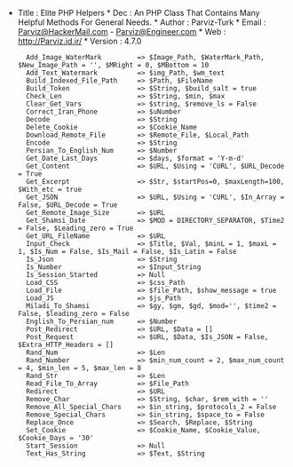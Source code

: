 * Title		: Elite PHP Helpers
		* Dec		: An PHP Class That Contains Many Helpful Methods For General Needs.
		* Author	: Parviz-Turk
		* Email 	: Parviz@HackerMail.com - Parviz@Engineer.com
		* Web		: http://Parviz.id.ir/
		* Version	: 4.7.0
		
		
		Add_Image_WaterMark			=> $Image_Path, $WaterMark_Path, $New_Image_Path = '', $MRight = 0, $MBottom = 10
		Add_Text_Watermark			=> $img_Path, $wm_text
		Build_Indexed_File_Path		=> $Path, $FileName
		Build_Token 				=> $String, $build_salt = true
		Check_Len					=> $String, $min, $max
		Clear_Get_Vars 				=> $string, $remove_ls = False
		Correct_Iran_Phone			=> $uNumber
		Decode 						=> $String
		Delete_Cookie				=> $Cookie_Name
		Download_Remote_File 		=> $Remote_File, $Local_Path
		Encode 						=> $String
		Persian_To_English_Num		=> $Number
		Get_Date_Last_Days			=> $days, $format = 'Y-m-d'
		Get_Content 				=> $URL, $Using = 'CURL', $URL_Decode = True
		Get_Excerpt 				=> $Str, $startPos=0, $maxLength=100, $With_etc = true
		Get_JSON 					=> $URL, $Using = 'CURL', $In_Array = False, $URL_Decode = True
		Get_Remote_Image_Size		=> $URL
		Get_Shamsi_Date 			=> $MOD = DIRECTORY_SEPARATOR, $Time2 = False, $Leading_zero = True
		Get_URL_FileName 			=> $URL
		Input_Check					=> $Title, $Val, $minL = 1, $maxL = 1, $Is_Num = False, $Is_Mail = False, $Is_Latin = False
		Is_Json						=> $String
		Is_Number 					=> $Input_String
		Is_Session_Started			=> Null
		Load_CSS 					=> $css_Path
		Load_File 					=> $file_Path, $show_message = true
		Load_JS 					=> $js_Path
		Miladi_To_Shamsi 			=> $gy, $gm, $gd, $mod='', $time2 = False, $leading_zero = False
		English_To_Persian_num		=> $Number
		Post_Redirect				=> $URL, $Data = []
		Post_Request				=> $URL, $Data, $Is_JSON = False, $Extra_HTTP_Headers = []
		Rand_Num					=> $Len
		Rand_Number					=> $min_num_count = 2, $max_num_count = 4, $min_len = 5, $max_len = 8
		Rand_Str					=> $Len
		Read_File_To_Array			=> $File_Path
		Redirect					=> $URL
		Remove_Char					=> $String, $char, $rem_with = ''
		Remove_All_Special_Chars 	=> $in_string, $protocols_2 = False
		Remove_Special_Chars		=> $in_string, $space_to = False
		Replace_Once				=> $Search, $Replace, $String
		Set_Cookie					=> $Cookie_Name, $Cookie_Value, $Cookie_Days = '30'
		Start_Session				=> Null
		Text_Has_String 			=> $Text, $String
